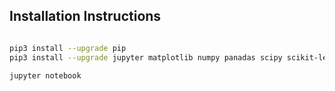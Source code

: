 ## Installation Instructions

```bash

pip3 install --upgrade pip
pip3 install --upgrade jupyter matplotlib numpy panadas scipy scikit-learn virtualenv statsmodels

jupyter notebook
```